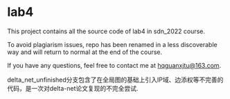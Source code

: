 lab4
==========================================

This project contains all the source code of lab4 in sdn_2022 course.

To avoid plagiarism issues, repo has been renamed in a less discoverable way and will return to normal at the end of the course.

If you have any questions, feel free to contact me at hqguanxjtu@163.com.

delta_net_unfinished分支包含了在全局图的基础上引入IP域、边添权等不完善的代码，是一次对delta-net论文复现的不完全尝试.
